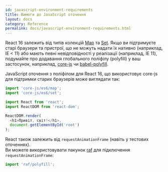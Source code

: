 ```yaml
---
id: javascript-environment-requirements
title: Вимоги до JavaScript оточення
layout: docs
category: Reference
permalink: docs/javascript-environment-requirements.html
---
```


React 16 залежить від типів колекцій [Map](https://developer.mozilla.org/uk/docs/Web/JavaScript/Reference/Global_Objects/Map) та [Set](https://developer.mozilla.org/uk/docs/Web/JavaScript/Reference/Global_Objects/Set). Якщо ви підтримуєте старі браузери та пристрої, що не можуть надати їх нативно (наприклад, IE < 11) або мають певні невідповідності у реалізації (наприклад, IE 11), подумайте про додавання глобального поліфілу (polyfill) у ваш застосунок, наприклад, [core-js](https://github.com/zloirock/core-js) чи [babel-polyfill](https://babeljs.io/docs/usage/polyfill/).

JavaScript оточення з поліфілом для React 16, що використовує core-js для підтримки старих браузерів може виглядати так:

```js
import 'core-js/es6/map';
import 'core-js/es6/set';

import React from 'react';
import ReactDOM from 'react-dom';

ReactDOM.render(
  <h1>Привіт, світ!</h1>,
  document.getElementById('root')
);
```

React також залежить від `requestAnimationFrame` (навіть у тестових оточеннях).  
Ви можете використовувати пакунок [raf](https://www.npmjs.com/package/raf) для підключення `requestAnimationFrame`:

```js
import 'raf/polyfill';
```
